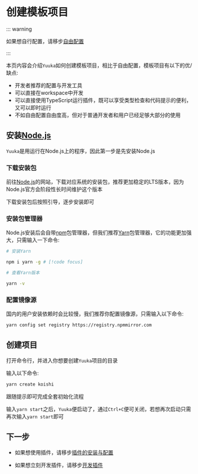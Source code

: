 # 创建模板项目

::: warning

如果想自行配置，请移步[自由配置](/starter/custom)

:::

本页内容会介绍`Yuuka`如何创建模板项目，相比于自由配置，模板项目有以下的优/缺点:
 + 开发者推荐的配置与开发工具
 + 可以直接在workspace中开发
 + 可以直接使用TypeScript运行插件，既可以享受类型检查和代码提示的便利，又可以即时运行
 + 不如自由配置自由度高，但对于普通开发者和用户已经足够大部分的使用


## 安装[Node.js](https://nodejs.org/)

`Yuuka`是用运行在Node.js上的程序，因此第一步是先安装Node.js

### 下载安装包

前往[Node.js](https://nodejs.org/)的网站，下载对应系统的安装包，推荐更加稳定的LTS版本，因为Node.js官方会阶段性长时间维护这个版本


<TextedImage src="/nodejs.webp" text="Node.js" />

下载安装包后按照引导，逐步安装即可

### 安装包管理器

Node.js安装后会自带[npm](https://www.npmjs.com/)包管理器，但我们推荐[Yarn](https://classic.yarnpkg.com/)包管理器，它的功能更加强大，只需输入一下命令:

```bash
# 安装Yarn

npm i yarn -g # [!code focus]

# 查看Yarn版本

yarn -v
```

### 配置镜像源 <Badge type="tip" text="可选" />

国内的用户安装依赖时会比较慢，我们推荐你配置镜像源，只需输入以下命令:
```bash
yarn config set registry https://registry.npmmirror.com
```

## 创建项目

打开命令行，并进入你想要创建`Yuuka`项目的目录

输入以下命令:

```bash
yarn create koishi
```
跟随提示即可完成全套初始化流程

输入`yarn start`之后，`Yuuka`便启动了，通过`Ctrl+C`便可关闭，若想再次启动只需再次输入`yarn start`即可


## 下一步

+ 如果想使用插件，请移步[插件的安装与配置](/starter/plugin)

+ 如果想立刻开发插件，请移步[开发插件](/developer/plugin)

